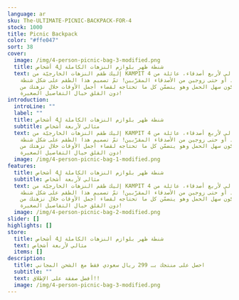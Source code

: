 ```yaml
---
language: ar
sku: The-ULTIMATE-PICNIC-BACKPACK-FOR-4
stock: 1000
title: Picnic Backpack
color: "#ffe047"
sort: 38
cover:
  image: /img/4-person-picnic-bag-3-modified.png
  title: شنطة ظهر بلوازم النزهات الكاملة ل4 أشخاص
  text: إليك طقم النزهات الخارجيّة من KAMPIT المثالي لأربع أصدقاء، عائلة من 4
    أفراد أو حتى زوجين من الأصدقاء المقرّبين! تمّ تصميم هذا الطقم على شكل شنطة
    ظهر ليكون سهل الحمل وهو يتضمّن كل ما تحتاجه لقضاء أجمل الأوقات خلال نزهتك من
    دون القلق حيال التفاصيل الصغيرة!
introduction:
  introLine: ""
  label: ""
  title: شنطة ظهر بلوازم النزهات الكاملة ل4 أشخاص
  subtitle: مثالي لأربعة أشخاص
  text: إليك طقم النزهات الخارجيّة من KAMPIT المثالي لأربع أصدقاء، عائلة من 4
    أفراد أو حتى زوجين من الأصدقاء المقرّبين! تمّ تصميم هذا الطقم على شكل شنطة
    ظهر ليكون سهل الحمل وهو يتضمّن كل ما تحتاجه لقضاء أجمل الأوقات خلال نزهتك من
    دون القلق حيال التفاصيل الصغيرة!
  image: /img/4-person-picnic-bag-1-modified.png
features:
  title: شنطة ظهر بلوازم النزهات الكاملة ل4 أشخاص
  subtitle: مثالي لأربعة أشخاص
  text: إليك طقم النزهات الخارجيّة من KAMPIT المثالي لأربع أصدقاء، عائلة من 4
    أفراد أو حتى زوجين من الأصدقاء المقرّبين! تمّ تصميم هذا الطقم على شكل شنطة
    ظهر ليكون سهل الحمل وهو يتضمّن كل ما تحتاجه لقضاء أجمل الأوقات خلال نزهتك من
    دون القلق حيال التفاصيل الصغيرة!
  image: /img/4-person-picnic-bag-2-modified.png
slider: []
highlights: []
store:
  title: شنطة ظهر بلوازم النزهات الكاملة ل4 أشخاص
  text: مثالي لأربعة أشخاص
  items: []
description:
  title: احصل على منتجك بـ 299 ريال سعودي فقط مع الشحن المجاني
  subtitle: ""
  text: أفضل صفقة على الإطلاق!!
  image: /img/4-person-picnic-bag-3-modified.png
---
```

